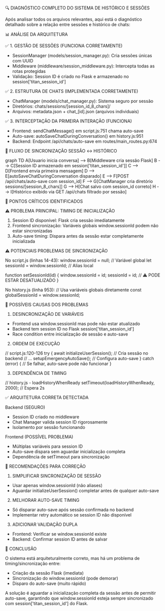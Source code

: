 🔍 DIAGNÓSTICO COMPLETO DO SISTEMA DE HISTÓRICO E SESSÕES

  Após analisar todos os arquivos relevantes, aqui está o diagnóstico detalhado sobre a relação entre sessões e histórico de chats:

  📊 ANÁLISE DA ARQUITETURA

  ✅ 1. GESTÃO DE SESSÕES (FUNCIONA CORRETAMENTE)

  - SessionManager (models/session_manager.py): Cria sessões únicas com UUID
  - Middleware (middleware/session_middleware.py): Intercepta todas as rotas protegidas
  - Validação: Session ID é criado no Flask e armazenado no session['titan_session_id']

  ✅ 2. ESTRUTURA DE CHATS (IMPLEMENTADA CORRETAMENTE)

  - ChatManager (models/chat_manager.py): Sistema seguro por sessão
  - Diretórios: chats/sessions/[session_id_8_chars]/
  - Arquivos: metadata.json + chat_[id].json (arquivos individuais)

  ✅ 3. INTERCEPTAÇÃO DA PRIMEIRA INTERAÇÃO (FUNCIONA)

  - Frontend: sendChatMessage() em script.js:751 chama auto-save
  - Auto-save: autoSaveChatDuringConversation() em history.js:951
  - Backend: Endpoint /api/chats/auto-save em routes/main_routes.py:674

  🔗 FLUXO DE SINCRONIZAÇÃO SESSÃO ↔ HISTÓRICO

  graph TD
      A[Usuario inicia conversa] --> B[Middleware cria sessão Flask]
      B --> C[Session ID armazenado em session['titan_session_id']]
      C --> D[Frontend envia primeira mensagem]
      D --> E[autoSaveChatDuringConversation disparado]
      E --> F[POST /api/chats/auto-save com session_id]
      F --> G[ChatManager cria diretório sessions/[session_8_chars]]
      G --> H[Chat salvo com session_id correto]
      H --> I[Histórico exibido via GET /api/chats filtrado por sessão]

  🎯 PONTOS CRÍTICOS IDENTIFICADOS

  ⚠️ PROBLEMA PRINCIPAL: TIMING DE INICIALIZAÇÃO

  1. Session ID disponível: Flask cria sessão imediatamente
  2. Frontend sincronização: Variáveis globais window.sessionId podem não estar sincronizadas
  3. Auto-save timing: Dispara antes da sessão estar completamente inicializada

  ⚠️ POTENCIAIS PROBLEMAS DE SINCRONIZAÇÃO

  No script.js (linhas 14-43):
  window.sessionId = null;  // Variável global
  let sessionId = window.sessionId;  // Alias local

  function setSessionId(id) {
      window.sessionId = id;
      sessionId = id;  // ⚠️ PODE ESTAR DESATUALIZADO
  }

  No history.js (linha 953):
  // Usa variáveis globais diretamente
  const globalSessionId = window.sessionId;

  🐛 POSSÍVEIS CAUSAS DOS PROBLEMAS

  1. DESINCRONIZAÇÃO DE VARIÁVEIS

  - Frontend usa window.sessionId mas pode não estar atualizado
  - Backend tem session ID no Flask session['titan_session_id']
  - Race condition entre inicialização de sessão e auto-save

  2. ORDEM DE EXECUÇÃO

  // script.js:120-126
  try {
      await initializeUserSession();  // Cria sessão no backend
      // ...
      setupEmergencyAutoSave();      // Configura auto-save
  } catch (error) {
      // Se falhar, auto-save pode não funcionar
  }

  3. DEPENDÊNCIA DE TIMING

  // history.js - loadHistoryWhenReady
  setTimeout(loadHistoryWhenReady, 2000);  // Espera 2s

  ✅ ARQUITETURA CORRETA DETECTADA

  Backend (SEGURO)

  - Session ID criado no middleware
  - Chat Manager valida session ID rigorosamente
  - Isolamento por sessão funcionando

  Frontend (POSSÍVEL PROBLEMA)

  - Múltiplas variáveis para session ID
  - Auto-save dispara sem aguardar inicialização completa
  - Dependência de setTimeout para sincronização

  🎯 RECOMENDAÇÕES PARA CORREÇÃO

  1. SIMPLIFICAR SINCRONIZAÇÃO DE SESSÃO

  - Usar apenas window.sessionId (não aliases)
  - Aguardar initializeUserSession() completar antes de qualquer auto-save

  2. MELHORAR AUTO-SAVE TIMING

  - Só disparar auto-save após sessão confirmada no backend
  - Implementar retry automático se session ID não disponível

  3. ADICIONAR VALIDAÇÃO DUPLA

  - Frontend: Verificar se window.sessionId existe
  - Backend: Confirmar session ID antes de salvar

  📝 CONCLUSÃO

  O sistema está arquiteturalmente correto, mas há um problema de timing/sincronização entre:
  - Criação da sessão Flask (imediata)
  - Sincronização do window.sessionId (pode demorar)
  - Disparo do auto-save (muito rápido)

  A solução é aguardar a inicialização completa da sessão antes de permitir auto-save, garantindo que window.sessionId esteja sempre sincronizado com session['titan_session_id'] do Flask.
